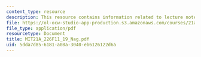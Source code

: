 ```yaml
---
content_type: resource
description: This resource contains information related to lecture notes.
file: https://ol-ocw-studio-app-production.s3.amazonaws.com/courses/21a-226-ethnic-and-national-identity-fall-2011/5dda7d856181a08a3040eb6126122d6a_MIT21A_226F11_19_Nag.pdf
file_type: application/pdf
resourcetype: Document
title: MIT21A_226F11_19_Nag.pdf
uid: 5dda7d85-6181-a08a-3040-eb6126122d6a
---
```

